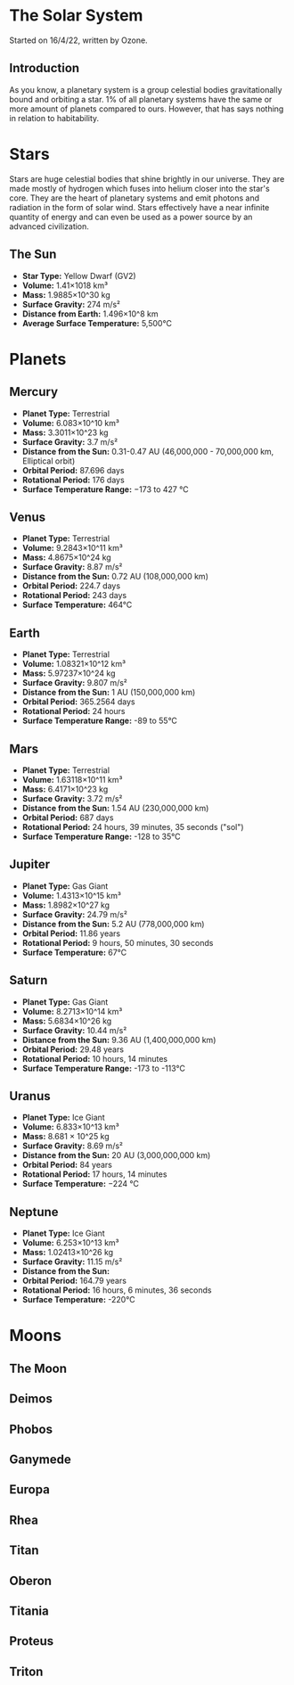 # The Solar System

Started on 16/4/22, written by Ozone.

## Introduction

As you know, a planetary system is a group celestial bodies gravitationally bound and orbiting a star. 1% of all planetary systems have the same or more amount of planets compared to ours. However, that has says nothing in relation to habitability.




# Stars

Stars are huge celestial bodies that shine brightly in our universe. They are made mostly of hydrogen which fuses into helium closer into the star's core. They are the heart of planetary systems and emit photons and radiation in the form of solar wind. Stars effectively have a near infinite quantity of energy and can even be used as a power source by an advanced civilization.

## The Sun

- **Star Type:** Yellow Dwarf (GV2)
- **Volume:** 1.41×1018 km³
- **Mass:** 1.9885×10^30 kg
- **Surface Gravity:** 274 m/s²
- **Distance from Earth:** 1.496×10^8 km
- **Average Surface Temperature:** 5,500°C




# Planets

## Mercury

- **Planet Type:** Terrestrial
- **Volume:** 6.083×10^10 km³
- **Mass:** 3.3011×10^23 kg
- **Surface Gravity:** 3.7 m/s²
- **Distance from the Sun:** 0.31-0.47 AU (46,000,000 - 70,000,000 km, Elliptical orbit)
- **Orbital Period:** 87.696 days
- **Rotational Period:** 176 days
- **Surface Temperature Range:** −173 to 427 °C




## Venus

- **Planet Type:** Terrestrial
- **Volume:** 9.2843×10^11 km³
- **Mass:** 4.8675×10^24 kg
- **Surface Gravity:** 8.87 m/s²
- **Distance from the Sun:** 0.72 AU (108,000,000 km)
- **Orbital Period:** 224.7 days
- **Rotational Period:** 243 days
- **Surface Temperature:** 464°C




## Earth

- **Planet Type:** Terrestrial
- **Volume:** 1.08321×10^12 km³
- **Mass:** 5.97237×10^24 kg
- **Surface Gravity:** 9.807 m/s²
- **Distance from the Sun:** 1 AU (150,000,000 km)
- **Orbital Period:** 365.2564 days
- **Rotational Period:** 24 hours
- **Surface Temperature Range:** -89 to 55°C




## Mars

- **Planet Type:** Terrestrial
- **Volume:** 1.63118×10^11 km³
- **Mass:** 6.4171×10^23 kg
- **Surface Gravity:** 3.72 m/s²
- **Distance from the Sun:** 1.54 AU (230,000,000 km)
- **Orbital Period:** 687 days
- **Rotational Period:** 24 hours, 39 minutes, 35 seconds ("sol")
- **Surface Temperature Range:** -128 to 35°C




## Jupiter

- **Planet Type:** Gas Giant
- **Volume:** 1.4313×10^15 km³
- **Mass:** 1.8982×10^27 kg
- **Surface Gravity:** 24.79 m/s²
- **Distance from the Sun:** 5.2 AU (778,000,000 km)
- **Orbital Period:** 11.86 years
- **Rotational Period:** 9 hours, 50 minutes, 30 seconds
- **Surface Temperature:** 67°C




## Saturn

- **Planet Type:** Gas Giant
- **Volume:** 8.2713×10^14 km³
- **Mass:** 5.6834×10^26 kg
- **Surface Gravity:** 10.44 m/s²
- **Distance from the Sun:** 9.36 AU (1,400,000,000 km)
- **Orbital Period:** 29.48 years
- **Rotational Period:** 10 hours, 14 minutes
- **Surface Temperature Range:** -173 to -113°C




## Uranus

- **Planet Type:** Ice Giant
- **Volume:** 6.833×10^13 km³
- **Mass:** 8.681 × 10^25 kg
- **Surface Gravity:** 8.69 m/s²
- **Distance from the Sun:** 20 AU (3,000,000,000 km)
- **Orbital Period:** 84 years
- **Rotational Period:** 17 hours, 14 minutes
- **Surface Temperature:** −224 °C




## Neptune

- **Planet Type:** Ice Giant
- **Volume:** 6.253×10^13 km³ 
- **Mass:** 1.02413×10^26 kg
- **Surface Gravity:** 11.15 m/s²
- **Distance from the Sun:** 
- **Orbital Period:** 164.79 years
- **Rotational Period:** 16 hours, 6 minutes, 36 seconds
- **Surface Temperature:** -220°C




# Moons

## The Moon

## Deimos

## Phobos

## Ganymede

## Europa

## Rhea

## Titan

## Oberon

## Titania

## Proteus

## Triton
